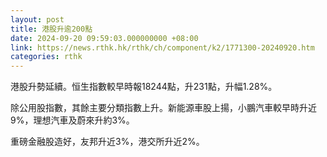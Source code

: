 ```yaml
---
layout: post
title: 港股升逾200點
date: 2024-09-20 09:59:03.000000000 +08:00
link: https://news.rthk.hk/rthk/ch/component/k2/1771300-20240920.htm
categories: rthk
---
```


港股升勢延續。恒生指數較早時報18244點，升231點，升幅1.28%。

除公用股指數，其餘主要分類指數上升。新能源車股上揚，小鵬汽車較早時升近9%，理想汽車及蔚來升約3%。

重磅金融股造好，友邦升近3%，港交所升近2%。
